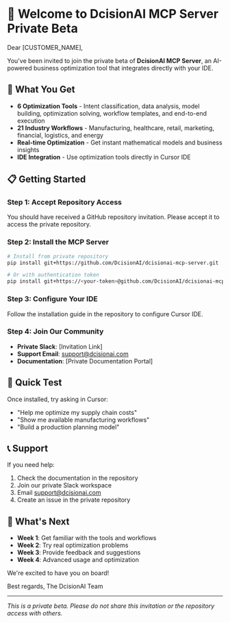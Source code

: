 # 🎉 Welcome to DcisionAI MCP Server Private Beta

Dear [CUSTOMER_NAME],

You've been invited to join the private beta of **DcisionAI MCP Server**, an AI-powered business optimization tool that integrates directly with your IDE.

## 🚀 What You Get

- **6 Optimization Tools** - Intent classification, data analysis, model building, optimization solving, workflow templates, and end-to-end execution
- **21 Industry Workflows** - Manufacturing, healthcare, retail, marketing, financial, logistics, and energy
- **Real-time Optimization** - Get instant mathematical models and business insights
- **IDE Integration** - Use optimization tools directly in Cursor IDE

## 📋 Getting Started

### Step 1: Accept Repository Access
You should have received a GitHub repository invitation. Please accept it to access the private repository.

### Step 2: Install the MCP Server
```bash
# Install from private repository
pip install git+https://github.com/DcisionAI/dcisionai-mcp-server.git

# Or with authentication token
pip install git+https://<your-token>@github.com/DcisionAI/dcisionai-mcp-server.git
```

### Step 3: Configure Your IDE
Follow the installation guide in the repository to configure Cursor IDE.

### Step 4: Join Our Community
- **Private Slack**: [Invitation Link]
- **Support Email**: support@dcisionai.com
- **Documentation**: [Private Documentation Portal]

## 🔧 Quick Test

Once installed, try asking in Cursor:
- "Help me optimize my supply chain costs"
- "Show me available manufacturing workflows"
- "Build a production planning model"

## 📞 Support

If you need help:
1. Check the documentation in the repository
2. Join our private Slack workspace
3. Email support@dcisionai.com
4. Create an issue in the private repository

## 🎯 What's Next

- **Week 1**: Get familiar with the tools and workflows
- **Week 2**: Try real optimization problems
- **Week 3**: Provide feedback and suggestions
- **Week 4**: Advanced usage and optimization

We're excited to have you on board!

Best regards,
The DcisionAI Team

---
*This is a private beta. Please do not share this invitation or the repository access with others.*
